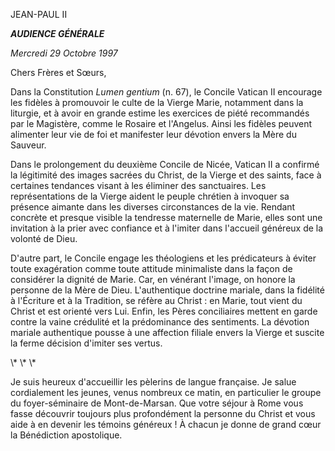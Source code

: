 JEAN-PAUL II

***AUDIENCE GÉNÉRALE***

*Mercredi 29 Octobre 1997*

Chers Frères et Sœurs,

Dans la Constitution *Lumen gentium* (n. 67), le Concile Vatican II encourage les fidèles à promouvoir le culte de la Vierge Marie, notamment dans la liturgie, et à avoir en grande estime les exercices de piété recommandés par le Magistère, comme le Rosaire et l'Angelus. Ainsi les fidèles peuvent alimenter leur vie de foi et manifester leur dévotion envers la Mère du Sauveur.

Dans le prolongement du deuxième Concile de Nicée, Vatican II a confirmé la légitimité des images sacrées du Christ, de la Vierge et des saints, face à certaines tendances visant à les éliminer des sanctuaires. Les représentations de la Vierge aident le peuple chrétien à invoquer sa présence aimante dans les diverses circonstances de la vie. Rendant concrète et presque visible la tendresse maternelle de Marie, elles sont une invitation à la prier avec confiance et à l'imiter dans l'accueil généreux de la volonté de Dieu.

D'autre part, le Concile engage les théologiens et les prédicateurs à éviter toute exagération comme toute attitude minimaliste dans la façon de considérer la dignité de Marie. Car, en vénérant l'image, on honore la personne de la Mère de Dieu. L'authentique doctrine mariale, dans la fidélité à l'Écriture et à la Tradition, se réfère au Christ : en Marie, tout vient du Christ et est orienté vers Lui. Enfin, les Pères conciliaires mettent en garde contre la vaine crédulité et la prédominance des sentiments. La dévotion mariale authentique pousse à une affection filiale envers la Vierge et suscite la ferme décision d'imiter ses vertus.

\\* \\* \\*

Je suis heureux d'accueillir les pèlerins de langue française. Je salue cordialement les jeunes, venus nombreux ce matin, en particulier le groupe du foyer-séminaire de Mont-de-Marsan. Que votre séjour à Rome vous fasse découvrir toujours plus profondément la personne du Christ et vous aide à en devenir les témoins généreux ! À chacun je donne de grand cœur la Bénédiction apostolique.